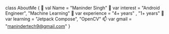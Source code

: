    class AboutMe {
   👋     val Name = "Maninder Singh"
   👀     var interest = "Android Engineer", "Machine Learning"
   🌱     var experience =  "4+ years"     ,  "1+ years"
   💞️     var learning =  "Jetpack Compose", "OpenCV"
   📫     var  gmail   =   "manindertech9@gmail.com"
   }

<!---
AnyCanCode/AnyCanCode is a ✨ special ✨ repository because its `README.md` (this file) appears on your GitHub profile.
You can click the Preview link to take a look at your changes.
--->

